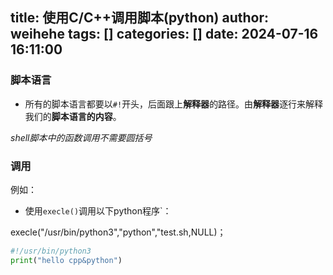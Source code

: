 title: 使用C/C++调用脚本(python)
author: weihehe
tags: []
categories: []
date: 2024-07-16 16:11:00
---

### 脚本语言

- 所有的脚本语言都要以`#!`开头，后面跟上**解释器**的路径。由**解释器**逐行来解释我们的**脚本语言的内容**。

*shell脚本中的函数调用不需要圆括号*

### 调用

例如：
- 使用`execle()`调用以下python程序`：

execle("/usr/bin/python3","python","test.sh,NULL)；
```python
#!/usr/bin/python3
print("hello cpp&python")
```